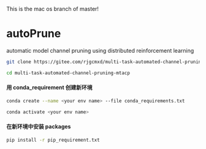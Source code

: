 This is the mac os branch of master!
# autoPrune
automatic model channel pruning using distributed reinforcement learning
```sh
git clone https://gitee.com/rjgcmxd/multi-task-automated-channel-pruning-mtacp.git
```
```sh
cd multi-task-automated-channel-pruning-mtacp
```
#### 用 conda_requirement 创建新环境
```sh
conda create --name <your env name> --file conda_requirements.txt
```
```sh
conda activate <your env name>
```

#### 在新环境中安装 packages
```sh
pip install -r pip_requirement.txt
```
